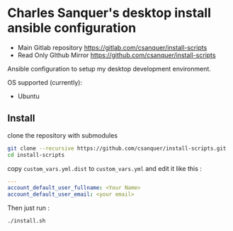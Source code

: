 Charles Sanquer's desktop install ansible configuration
=======================================================

* Main Gitlab repository https://gitlab.com/csanquer/install-scripts
* Read Only GIthub Mirror https://github.com/csanquer/install-scripts

Ansible configuration to setup my desktop development environment.

OS supported (currently):
* Ubuntu


Install
-------

clone the repository with submodules

```bash
git clone --recursive https://github.com/csanquer/install-scripts.git
cd install-scripts
```

copy `custom_vars.yml.dist` to `custom_vars.yml` and edit it like this :

```yml
---
account_default_user_fullname: <Your Name>
account_default_user_email: <your email>
```

Then just run :

```bash
./install.sh
```
